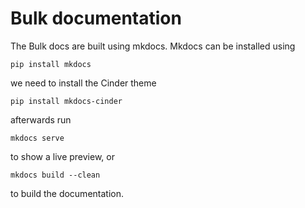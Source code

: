 # Bulk documentation

The Bulk docs are built using mkdocs. Mkdocs can be installed using

    pip install mkdocs

we need to install the Cinder theme

    pip install mkdocs-cinder

afterwards run

    mkdocs serve

to show a live preview, or

    mkdocs build --clean

to build the documentation.
